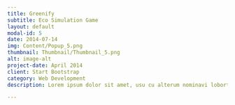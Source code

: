 ```yaml
---
title: Greenify
subtitle: Eco Simulation Game
layout: default
modal-id: 5
date: 2014-07-14
img: Content/Popup_5.png
thumbnail: Thumbnail/Thumbnail_5.png
alt: image-alt
project-date: April 2014
client: Start Bootstrap
category: Web Development
description: Lorem ipsum dolor sit amet, usu cu alterum nominavi lobortis. At duo novum diceret. Tantas apeirian vix et, usu sanctus postulant inciderint ut, populo diceret necessitatibus in vim. Cu eum dicam feugiat noluisse.

---
```

